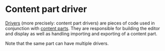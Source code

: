 # Content part driver



[Drivers](http://docs.orchardproject.net/Documentation/Basic-Orchard-Concepts#Driver) (more precisely: content part drivers) are pieces of code used in conjunction with [content parts](ContentPart). They are responsible for building the editor and display as well as handling importing and exporting of a content part.

Note that the same part can have multiple drivers.